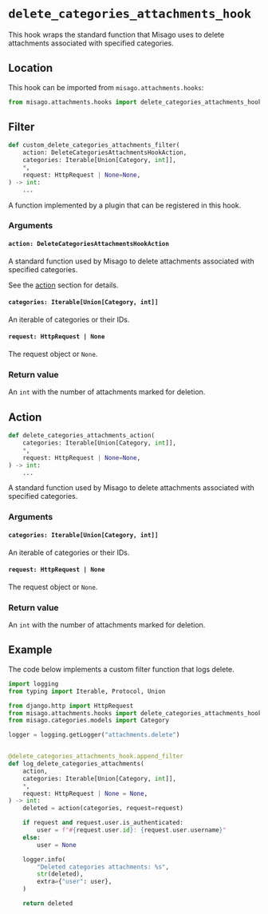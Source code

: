 # `delete_categories_attachments_hook`

This hook wraps the standard function that Misago uses to delete attachments associated with specified categories.


## Location

This hook can be imported from `misago.attachments.hooks`:

```python
from misago.attachments.hooks import delete_categories_attachments_hook
```


## Filter

```python
def custom_delete_categories_attachments_filter(
    action: DeleteCategoriesAttachmentsHookAction,
    categories: Iterable[Union[Category, int]],
    *,
    request: HttpRequest | None=None,
) -> int:
    ...
```

A function implemented by a plugin that can be registered in this hook.


### Arguments

#### `action: DeleteCategoriesAttachmentsHookAction`

A standard function used by Misago to delete attachments associated with specified categories.

See the [action](#action) section for details.


#### `categories: Iterable[Union[Category, int]]`

An iterable of categories or their IDs.


#### `request: HttpRequest | None`

The request object or `None`.


### Return value

An `int` with the number of attachments marked for deletion.


## Action

```python
def delete_categories_attachments_action(
    categories: Iterable[Union[Category, int]],
    *,
    request: HttpRequest | None=None,
) -> int:
    ...
```

A standard function used by Misago to delete attachments associated with specified categories.


### Arguments

#### `categories: Iterable[Union[Category, int]]`

An iterable of categories or their IDs.


#### `request: HttpRequest | None`

The request object or `None`.


### Return value

An `int` with the number of attachments marked for deletion.


## Example

The code below implements a custom filter function that logs delete.

```python
import logging
from typing import Iterable, Protocol, Union

from django.http import HttpRequest
from misago.attachments.hooks import delete_categories_attachments_hook
from misago.categories.models import Category

logger = logging.getLogger("attachments.delete")


@delete_categories_attachments_hook.append_filter
def log_delete_categories_attachments(
    action,
    categories: Iterable[Union[Category, int]],
    *,
    request: HttpRequest | None = None,
) -> int:
    deleted = action(categories, request=request)

    if request and request.user.is_authenticated:
        user = f"#{request.user.id}: {request.user.username}"
    else:
        user = None

    logger.info(
        "Deleted categories attachments: %s",
        str(deleted),
        extra={"user": user},
    )

    return deleted
```